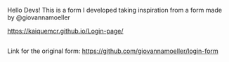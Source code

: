 Hello Devs! This is a form I developed taking inspiration from a form made by @giovannamoeller

https://kaiquemcr.github.io/Login-page/

##

Link for the original form:
https://github.com/giovannamoeller/login-form
